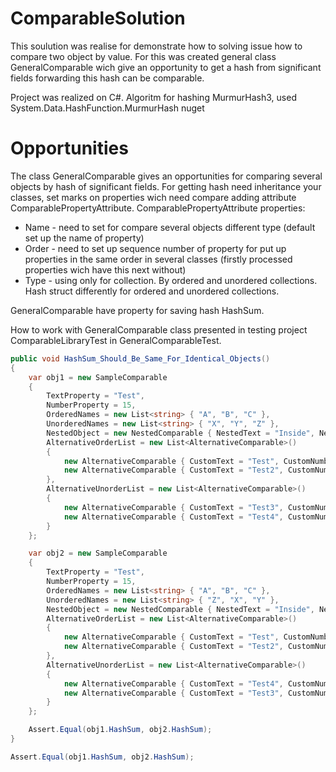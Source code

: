 # ComparableSolution
This soulution was realise for demonstrate how to solving issue how to compare two object by value. For this was created general class GeneralComparable wich give an opportunity to get a hash from significant fields forwarding this hash can be comparable.

Project was realized on C#. Algoritm for hashing MurmurHash3, used System.Data.HashFunction.MurmurHash nuget

# Opportunities

The class GeneralComparable gives an opportunities for comparing several objects by hash of significant fields. 
For getting hash need inheritance your classes, set marks on properties wich need compare adding attribute ComparablePropertyAttribute.
ComparablePropertyAttribute properties:
- Name - need to set for compare several objects different type (default set up the name of property)
- Order - need to set up sequence number of property for put up properties in the same order in several classes (firstly processed properties wich have this next without)
- Type - using only for collection. By ordered and unordered collections. Hash struct differently for ordered and unordered collections.

GeneralComparable have property for saving hash HashSum.

How to work with GeneralComparable class presented in testing project ComparableLibraryTest in GeneralComparableTest.

```C#
public void HashSum_Should_Be_Same_For_Identical_Objects()
{
    var obj1 = new SampleComparable
    {
        TextProperty = "Test",
        NumberProperty = 15,
        OrderedNames = new List<string> { "A", "B", "C" },
        UnorderedNames = new List<string> { "X", "Y", "Z" },
        NestedObject = new NestedComparable { NestedText = "Inside", NestedNumber = 123 },
        AlternativeOrderList = new List<AlternativeComparable>()
        {
            new AlternativeComparable { CustomText = "Test", CustomNumber = 100 },
            new AlternativeComparable { CustomText = "Test2", CustomNumber = 101 }
        },
        AlternativeUnorderList = new List<AlternativeComparable>()
        {
            new AlternativeComparable { CustomText = "Test3", CustomNumber = 102 },
            new AlternativeComparable { CustomText = "Test4", CustomNumber = 103 }
        }
    };

    var obj2 = new SampleComparable
    {
        TextProperty = "Test",
        NumberProperty = 15,
        OrderedNames = new List<string> { "A", "B", "C" },
        UnorderedNames = new List<string> { "Z", "X", "Y" },
        NestedObject = new NestedComparable { NestedText = "Inside", NestedNumber = 123 },
        AlternativeOrderList = new List<AlternativeComparable>()
        {
            new AlternativeComparable { CustomText = "Test", CustomNumber = 100 },
            new AlternativeComparable { CustomText = "Test2", CustomNumber = 101 }
        },
        AlternativeUnorderList = new List<AlternativeComparable>()
        {
            new AlternativeComparable { CustomText = "Test4", CustomNumber = 103 },
            new AlternativeComparable { CustomText = "Test3", CustomNumber = 102 }
        }
    };

    Assert.Equal(obj1.HashSum, obj2.HashSum);
}

Assert.Equal(obj1.HashSum, obj2.HashSum);

```


